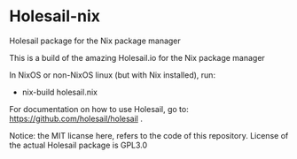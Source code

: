 # Holesail-nix
Holesail package for the Nix package manager

This is a build of the amazing Holesail.io for the Nix package manager

In NixOS or non-NixOS linux (but with Nix installed), run: 

- nix-build holesail.nix

For documentation on how to use Holesail, go to: https://github.com/holesail/holesail .

Notice: the MIT licanse here, refers to the code of this repository. License of the actual Holesail package is GPL3.0
